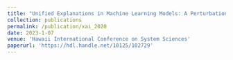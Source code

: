 ```yaml
---
title: "Unified Explanations in Machine Learning Models: A Perturbation Approach"
collection: publications
permalink: /publication/xai_2020
date: 2023-1-07
venue: 'Hawaii International Conference on System Sciences'
paperurl: 'https://hdl.handle.net/10125/102729'
---
```

